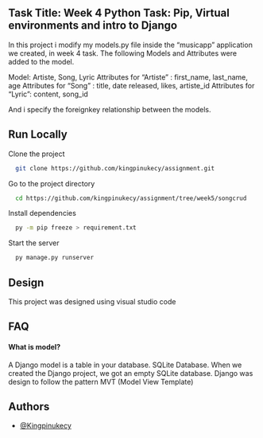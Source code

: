 
## Task Title: Week 4 Python Task: Pip, Virtual environments and intro to Django
In this project i modify my models.py file inside the “musicapp” application we created,
in week 4 task.
The following Models and Attributes were added to the model.

Model: Artiste, Song, Lyric
Attributes for “Artiste” : first_name, last_name, age
Attributes for “Song” : title, date released, likes, artiste_id
Attributes for “Lyric”: content, song_id

And i specify the foreignkey relationship between the models.


## Run Locally

Clone the project

```bash
  git clone https://github.com/kingpinukecy/assignment.git
```

Go to the project directory

```bash
  cd https://github.com/kingpinukecy/assignment/tree/week5/songcrud
```

Install dependencies

```bash
  py -m pip freeze > requirement.txt
```

Start the server

```bash
  py manage.py runserver
```


## Design

This project was designed using visual studio code



## FAQ

#### What is model?

A Django model is a table in your database. 
SQLite Database. When we created the Django project, 
we got an empty SQLite database.
Django was design to follow the pattern MVT (Model View Template)

## Authors

- [@Kingpinukecy](https://www.github.com/Kingpinukecy)

